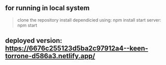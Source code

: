 ## for running in local system
> clone the repository
> install dependicied using: npm install
> start server: npm start

## deployed version:  https://6676c255123d5ba2c97912a4--keen-torrone-d586a3.netlify.app/
